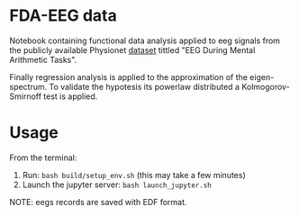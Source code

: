 # FDA-EEG data

Notebook containing functional data analysis applied to eeg signals from the publicly available Physionet [dataset](https://physionet.org/content/eegmat/1.0.0/) tittled "EEG During Mental Arithmetic Tasks".

Finally regression analysis is applied to the approximation of the eigen-spectrum. To validate the hypotesis its powerlaw distributed a Kolmogorov-Smirnoff test is applied.

# Usage
From the terminal: 

1. Run: `bash build/setup_env.sh` (this may take a few minutes)
2. Launch the jupyter server: `bash launch_jupyter.sh`

NOTE: eegs records are saved with EDF format. 